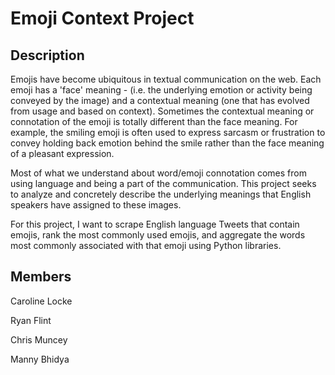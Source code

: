 # Emoji Context Project
## Description
Emojis have become ubiquitous in textual communication on the web. Each emoji has a 'face' meaning - (i.e. the underlying emotion or activity being conveyed by
the image) and a contextual meaning (one that has evolved from usage and based on context). Sometimes the contextual meaning or connotation of the emoji is totally
different than the face meaning. For example, the smiling emoji is often used to express sarcasm or frustration to convey holding back emotion behind the smile
rather than the face meaning of a pleasant expression.

Most of what we understand about word/emoji connotation comes from using language and being a part of the communication. This project seeks to analyze and 
concretely describe the underlying meanings that English speakers have assigned to these images. 

For this project, I want to scrape English language Tweets that contain emojis, rank the most commonly used emojis, and 
aggregate the words most commonly associated with that emoji using Python libraries.

## Members
Caroline Locke

Ryan Flint

Chris Muncey

Manny Bhidya
